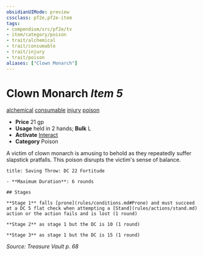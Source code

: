 ```yaml
---
obsidianUIMode: preview
cssclass: pf2e,pf2e-item
tags:
- compendium/src/pf2e/tv
- item/category/poison
- trait/alchemical
- trait/consumable
- trait/injury
- trait/poison
aliases: ["Clown Monarch"]
---
```

# Clown Monarch *Item 5*  
[alchemical](rules/traits/alchemical.md "Alchemical Item Trait")  [consumable](rules/traits/consumable.md "Consumable Item Trait")  [injury](rules/traits/injury.md "Injury Item Trait")  [poison](rules/traits/poison.md "Poison Effect Trait")  

- **Price** 21 gp
- **Usage** held in 2 hands; **Bulk** L
- **Activate** [Interact](rules/actions/interact.md)
- **Category** Poison

A victim of clown monarch is amusing to behold as they repeatedly suffer slapstick pratfalls. This poison disrupts the victim's sense of balance.

```ad-inline-affliction
title: Saving Throw: DC 22 Fortitude

- **Maximum Duration**: 6 rounds

## Stages

**Stage 1** falls [prone](rules/conditions.md#Prone) and must succeed at a DC 5 flat check when attempting a [Stand](rules/actions/stand.md) action or the action fails and is lost (1 round)

**Stage 2** as stage 1 but the DC is 10 (1 round)

**Stage 3** as stage 1 but the DC is 15 (1 round)
```

*Source: Treasure Vault p. 68*